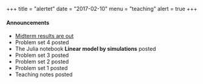 +++
title = "alertet"
date = "2017-02-10"
menu = "teaching"
alert = true
+++

#### Announcements
- [Midterm results are out](../et_midterm)
- Problem set 4 posted
- The Julia notebook **Linear model by simulations** posted
- Problem set 3 posted
- Problem set 2 posted
- Problem set 1 posted
- Teaching notes posted
